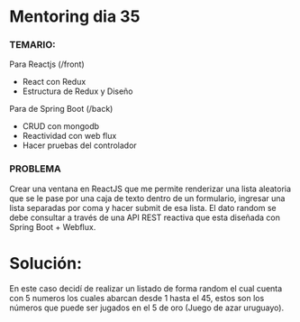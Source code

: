 # Mentoring dia 35

### TEMARIO: 

Para Reactjs (/front)
- React con Redux
- Estructura de Redux y Diseño

Para de Spring Boot (/back)
- CRUD con mongodb
- Reactividad con web flux
- Hacer pruebas del controlador


### PROBLEMA

Crear una ventana en ReactJS que me permite renderizar una lista aleatoria que se le pase por una caja de texto dentro de un formulario, ingresar una lista separadas por coma y hacer submit de esa lista. El dato random se debe consultar a través de una API REST reactiva que esta diseñada con Spring Boot + Webflux. 

# Solución:

En este caso decidí de realizar un listado de forma random el cual cuenta con 5 numeros los cuales abarcan desde 1 hasta el 45, estos son los números que puede ser jugados en el 5 de oro (Juego de azar uruguayo).







